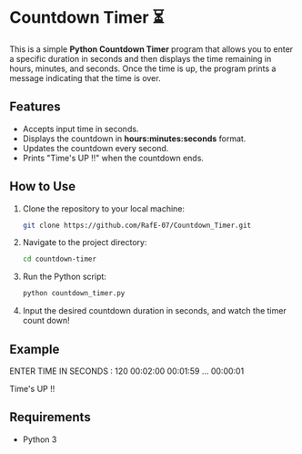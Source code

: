 # Countdown Timer ⏳

This is a simple **Python Countdown Timer** program that allows you to enter a specific duration in seconds and then displays the time remaining in hours, minutes, and seconds. Once the time is up, the program prints a message indicating that the time is over.

## Features
- Accepts input time in seconds.
- Displays the countdown in **hours:minutes:seconds** format.
- Updates the countdown every second.
- Prints "Time's UP !!" when the countdown ends.

## How to Use
1. Clone the repository to your local machine:
    ```bash
    git clone https://github.com/RafE-07/Countdown_Timer.git
    ```
2. Navigate to the project directory:
    ```bash
    cd countdown-timer
    ```
3. Run the Python script:
    ```bash
    python countdown_timer.py
    ```
4. Input the desired countdown duration in seconds, and watch the timer count down!

## Example

ENTER TIME IN SECONDS : 120 
00:02:00 
00:01:59 
...
00:00:01 
 
Time's UP !!

## Requirements
- Python 3
